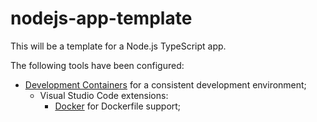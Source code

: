 # nodejs-app-template

This will be a template for a Node.js TypeScript app.

The following tools have been configured:

- [Development Containers](https://containers.dev) for a consistent development environment;
  - Visual Studio Code extensions:
    - [Docker](https://marketplace.visualstudio.com/items?itemName=ms-azuretools.vscode-docker) for Dockerfile support;
